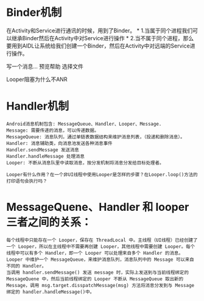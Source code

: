 # Binder机制
在Activity和Service进行通讯的时候，用到了Binder。
    * 1.当属于同个进程我们可以继承Binder然后在Activity中对Service进行操作
    * 2.当不属于同个进程，那么要用到AIDL让系统给我们创建一个Binder，然后在Activity中对远端的Service进行操作。

写一个消息...
预览帮助
选择文件

Looper阻塞为什么不ANR


# Handler机制
    Android消息机制包含: MessageQueue、Handler、Looper、Message.
    Message: 需要传递的消息，可以传递数据。
    MessageQueue: 消息队列，通过单链表数据结构来维护消息列表，（投递和删除消息）。
    Handler: 消息辅助类，向消息池发送各种消息事件
    Handler.sendMessage 发送消息
    Handler.handleMessage 处理消息
    Looper: 不断从消息队里中读取消息，按分发机制将消息分发给目标处理者。

    Looper有什么作用？在一个非UI线程中使用Looper是怎样的步骤？在Looper.loop()方法的打印语句会执行吗？

# MessageQuene、Handler 和 looper 三者之间的关系：
    每个线程中只能存在一个 Looper，保存在 ThreadLocal 中。主线程（UI线程）已经创建了一个 Looper，所以在主线程中不需要再创建 Looper，其他线程中需要创建 Looper。每个线程中可以有多个 Handler，即一个 Looper 可以处理来自多个 Handler 的消息。 Looper 中维护一个 MessageQueue，来维护消息队列，消息队列中的 Message 可以来自不同的 Handler。
    当调用 handler.sendMessage() 发送 message 时，实际上发送到与当前线程绑定的 MessageQuene 中，然后当前线程绑定的 Looper 不断从 MessageQueue 取出新的 Message，调用 msg.target.disspatchMessage(msg) 方法将消息分发到与 Message 绑定的 handler.handleMessage()中。
